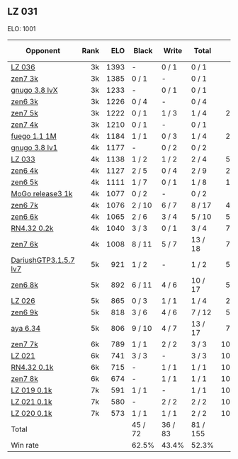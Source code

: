 ## LZ 031 ##

ELO: 1001

Opponent | Rank | ELO | Black | Write | Total | Win rate
---------|-----:|----:|-------|-------|-------|-------:
[LZ 036](LZ%20036.md) | 3k | 1393 | - | 0 / 1 | 0 / 1 | 0.0%
[zen7 3k](zen7%203k.md) | 3k | 1385 | 0 / 1 | - | 0 / 1 | 0.0%
[gnugo 3.8 lvX](gnugo%203.8%20lvX.md) | 3k | 1233 | - | 0 / 1 | 0 / 1 | 0.0%
[zen6 3k](zen6%203k.md) | 3k | 1226 | 0 / 4 | - | 0 / 4 | 0.0%
[zen7 5k](zen7%205k.md) | 3k | 1222 | 0 / 1 | 1 / 3 | 1 / 4 | 25.0%
[zen7 4k](zen7%204k.md) | 3k | 1210 | 0 / 1 | - | 0 / 1 | 0.0%
[fuego 1.1 1M](fuego%201.1%201M.md) | 4k | 1184 | 1 / 1 | 0 / 3 | 1 / 4 | 25.0%
[gnugo 3.8 lv1](gnugo%203.8%20lv1.md) | 4k | 1177 | - | 0 / 2 | 0 / 2 | 0.0%
[LZ 033](LZ%20033.md) | 4k | 1138 | 1 / 2 | 1 / 2 | 2 / 4 | 50.0%
[zen6 4k](zen6%204k.md) | 4k | 1127 | 2 / 5 | 0 / 4 | 2 / 9 | 22.2%
[zen6 5k](zen6%205k.md) | 4k | 1111 | 1 / 7 | 0 / 1 | 1 / 8 | 12.5%
[MoGo release3 1k](MoGo%20release3%201k.md) | 4k | 1077 | 0 / 2 | - | 0 / 2 | 0.0%
[zen6 7k](zen6%207k.md) | 4k | 1076 | 2 / 10 | 6 / 7 | 8 / 17 | 47.1%
[zen6 6k](zen6%206k.md) | 4k | 1065 | 2 / 6 | 3 / 4 | 5 / 10 | 50.0%
[RN4.32 0.2k](RN4.32%200.2k.md) | 4k | 1040 | 3 / 3 | 0 / 1 | 3 / 4 | 75.0%
[zen7 6k](zen7%206k.md) | 4k | 1008 | 8 / 11 | 5 / 7 | 13 / 18 | 72.2%
[DariushGTP3.1.5.7 lv7](DariushGTP3.1.5.7%20lv7.md) | 5k | 921 | 1 / 2 | - | 1 / 2 | 50.0%
[zen6 8k](zen6%208k.md) | 5k | 892 | 6 / 11 | 4 / 6 | 10 / 17 | 58.8%
[LZ 026](LZ%20026.md) | 5k | 865 | 0 / 3 | 1 / 1 | 1 / 4 | 25.0%
[zen6 9k](zen6%209k.md) | 5k | 818 | 3 / 6 | 4 / 6 | 7 / 12 | 58.3%
[aya 6.34](aya%206.34.md) | 5k | 806 | 9 / 10 | 4 / 7 | 13 / 17 | 76.5%
[zen7 7k](zen7%207k.md) | 6k | 789 | 1 / 1 | 2 / 2 | 3 / 3 | 100.0%
[LZ 021](LZ%20021.md) | 6k | 741 | 3 / 3 | - | 3 / 3 | 100.0%
[RN4.32 0.1k](RN4.32%200.1k.md) | 6k | 715 | - | 1 / 1 | 1 / 1 | 100.0%
[zen7 8k](zen7%208k.md) | 6k | 674 | - | 1 / 1 | 1 / 1 | 100.0%
[LZ 019 0.1k](LZ%20019%200.1k.md) | 7k | 591 | 1 / 1 | - | 1 / 1 | 100.0%
[LZ 021 0.1k](LZ%20021%200.1k.md) | 7k | 580 | - | 2 / 2 | 2 / 2 | 100.0%
[LZ 020 0.1k](LZ%20020%200.1k.md) | 7k | 573 | 1 / 1 | 1 / 1 | 2 / 2 | 100.0%
Total | | | 45 / 72 | 36 / 83 | 81 / 155 | 
Win rate| | | 62.5% | 43.4% | 52.3% | 

